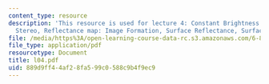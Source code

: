 ```yaml
---
content_type: resource
description: 'This resource is used for lecture 4: Constant Brightness Equation, Binocular
  Stereo, Reflectance map: Image Formation, Surface Reflectance, Surface Orientation.'
file: /media/https%3A/open-learning-course-data-rc.s3.amazonaws.com/6-801-machine-vision-fall-2004/889d9ff44af28fa599c0588c9b4f9ec9_l04.pdf
file_type: application/pdf
resourcetype: Document
title: l04.pdf
uid: 889d9ff4-4af2-8fa5-99c0-588c9b4f9ec9
---
```

